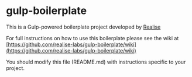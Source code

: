 # gulp-boilerplate

This is a Gulp-powered boilerplate project developed by [Realise](https://www.realise.com/)

For full instructions on how to use this boilerplate please see the wiki at [https://github.com/realise-labs/gulp-boilerplate/wiki](https://github.com/realise-labs/gulp-boilerplate/wiki)

You should modify this file (README.md) with instructions specific to your project.